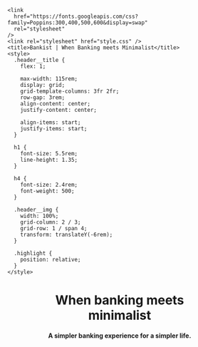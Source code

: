 <!DOCTYPE html>
<html lang="en">
  <head>
    <meta charset="UTF-8" />
    <meta name="viewport" content="width=device-width, initial-scale=1.0" />
    <meta http-equiv="X-UA-Compatible" content="ie=edge" />
    <link rel="shortcut icon" type="image/png" href="img/icon.png" />

    <link
      href="https://fonts.googleapis.com/css?family=Poppins:300,400,500,600&display=swap"
      rel="stylesheet"
    />
    <link rel="stylesheet" href="style.css" />
    <title>Bankist | When Banking meets Minimalist</title>
    <style>
      .header__title {
        flex: 1;

        max-width: 115rem;
        display: grid;
        grid-template-columns: 3fr 2fr;
        row-gap: 3rem;
        align-content: center;
        justify-content: center;

        align-items: start;
        justify-items: start;
      }

      h1 {
        font-size: 5.5rem;
        line-height: 1.35;
      }

      h4 {
        font-size: 2.4rem;
        font-weight: 500;
      }

      .header__img {
        width: 100%;
        grid-column: 2 / 3;
        grid-row: 1 / span 4;
        transform: translateY(-6rem);
      }

      .highlight {
        position: relative;
      }
    </style>
  </head>
  <body>
    <header class="header">
      <div class="header__title">
        <h1>
          When
          <!-- Green highlight effect -->
          <span class="highlight">banking</span>
          meets<br />
          <span class="highlight">minimalist</span>
        </h1>
        <h4>A simpler banking experience for a simpler life.</h4>
      </div>
    </header>
  </body>
  <script type="text/javascript">
    const h1 = document.querySelector("h1");
    console.log(h1.innerHTML);

    //going downwards: child
    console.log(h1.querySelectorAll(".highlight"));
    //going downwards
    //console.log(h1.querySelector());
    console.log(h1.children); //get all direct children of h1

    //get first child
    h1.firstElementChild.style.color = "red";

    //get last child
    h1.lastElementChild.style.color = "blue";

    //going upwards: parents
    console.log(h1.parentNode); //dirct parent Node
    console.log(h1.parentElement); //dirct parent element

    //select closest needed parent element
    h1.closest(".header").style.background = "var(--gradient-secondary)";

    //will return itself
    h1.closest("h1").style.background = "var(--gradient-secondary)";

    //goding sideways: siblings
    //element
    console.log(h1.previousElementSibling);
    console.log(h1.nextElementSibling);

    //node
    console.log(h1.previousSibling);
    console.log(h1.nextSibling);

    //get parent's all children
    console.log(h1.parentElement.children); //return a iterable type

    [...h1.parentElement.children].forEach(function (el) {
      if (el !== h1) el.style.transform = "scale(0.5)";
    });
  </script>
</html>
